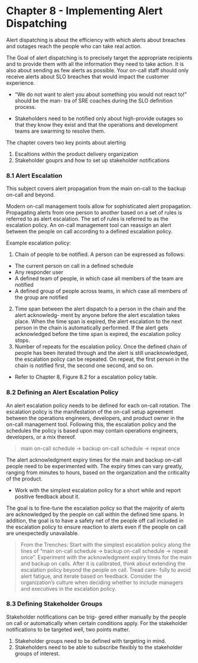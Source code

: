 # Chapter 8 - Implementing Alert Dispatching
Alert dispatching is about the efficiency with which alerts about breaches and outages reach the people who can take real action. 

The Goal of alert dispatching is to precisely target the appropriate recipients and to provide them with all the information they need to take action. It is also about sending as few alerts as possible. Your on-call staff should only receive alerts about SLO breaches that would impact the customer experience.

- “We do not want to alert you about something you would not react to!” should be the man- tra of SRE coaches during the SLO definition process.

- Stakeholders need to be notified only about high-provide outages so that they know they exist and that the operations and development teams are swarming to resolve them. 

The chapter covers two key points about alerting
1. Escaltions within the product delivery organization
2. Stakeholder gouprs and how to set up stakeholder notifications 

### 8.1 Alert Escalation

This subject covers alert propagation from the main on-call to the backup on-call and beyond. 

Modern on-call management tools allow for sophisticated alert propagation. Propagating alerts from one person to another based on a set of rules is referred to as alert escalation. The set of rules is referred to as the escalation policy. An on-call management tool can reassign an alert between the people on call according to a defined escalation policy.

Example escalation policy: 
1. Chain of people to be notified. A person can be expressed as follows: 
- The current person on call in a defined schedule
- Any responder user
- A defined team of people, in which case all members of the team are notified
- A defined group of people across teams, in which case all members of the group are notified
2. Time span between the alert dispatch to a person in the chain and the alert acknowledg- ment by anyone before the alert escalation takes place. When the time span is expired, the alert escalation to the next person in the chain is automatically performed. If the alert gets acknowledged before the time span is expired, the escalation policy stops.
3. Number of repeats for the escalation policy. Once the defined chain of people has been iterated through and the alert is still unacknowledged, the escalation policy can be repeated. On repeat, the first person in the chain is notified first, the second one second, and so on.

* Refer to Chapter 8, Figure 8.2 for a escalation policy table. 

### 8.2 Defining an Alert Escalation Policy

An alert escalation policy needs to be defined for each on-call rotation. The escalation policy is the manifestation of the on-call setup agreement between the operations engineers, developers, and product owner in the on-call management tool. Following this, the escalation policy and the schedules the policy is based upon may contain operations engineers, developers, or a mix thereof.

> main on-call schedule → backup on-call schedule → repeat once

The alert acknowledgment expiry times for the main and backup on-call people need to be experimented with. The expiry times can vary greatly, ranging from minutes to hours, based on the organization and the criticality of the product.

* Work with the simplest escalation policy for a short while and report positive feedback about it. 

The goal is to fine-tune the escalation policy so that the majority of alerts are acknowledged by the people on call within the defined time spans. In addition, the goal is to have a safety net of the people off call included in the escalation policy to ensure reaction to alerts even if the people on call are unexpectedly unavailable.

> From the Trenches: Start with the simplest escalation policy along the lines of “main on-call schedule → backup on-call schedule → repeat once”. Experiment with the acknowledgment expiry times for the main and backup on calls. After it is calibrated, think about extending the escalation policy beyond the people on call. Tread care- fully to avoid alert fatigue, and iterate based on feedback. Consider the organization’s culture when deciding whether to include managers and executives in the escalation policy.

### 8.3 Defining Stakeholder Groups

Stakeholder notifications can be trig- gered either manually by the people on call or automatically when certain conditions apply. For the stakeholder notifications to be targeted well, two points matter.
1. Stakeholder groups need to be defined with targeting in mind.
2. Stakeholders need to be able to subscribe flexibly to the stakeholder groups of interest.

